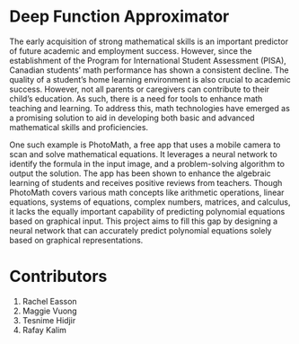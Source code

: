 # Deep Function Approximator

The early acquisition of strong mathematical skills is an important predictor of future academic and employment success. However, since the establishment of the Program for International Student Assessment (PISA), Canadian students’ math performance has shown a consistent decline. The quality of a student’s home learning environment is also crucial to academic success. However, not all parents or caregivers can contribute to their child’s education. As such, there is a need for tools to enhance math teaching and learning. To address this, math technologies have emerged as a promising solution to aid in developing both basic and advanced mathematical skills and proficiencies. 

One such example is PhotoMath, a free app that uses a mobile camera to scan and solve mathematical equations. It leverages a neural network to identify the formula in the input image, and a problem-solving algorithm to output the solution. The app has been shown to enhance the algebraic learning of students and receives positive reviews from teachers. Though PhotoMath covers various math concepts like arithmetic operations, linear equations, systems of equations, complex numbers, matrices, and calculus, it lacks the equally important capability of predicting polynomial equations based on graphical input. This project aims to fill this gap by designing a neural network that can accurately predict polynomial equations solely based on graphical representations. 


# Contributors

1. Rachel Easson
2. Maggie Vuong
3. Tesnime Hidjir
4. Rafay Kalim